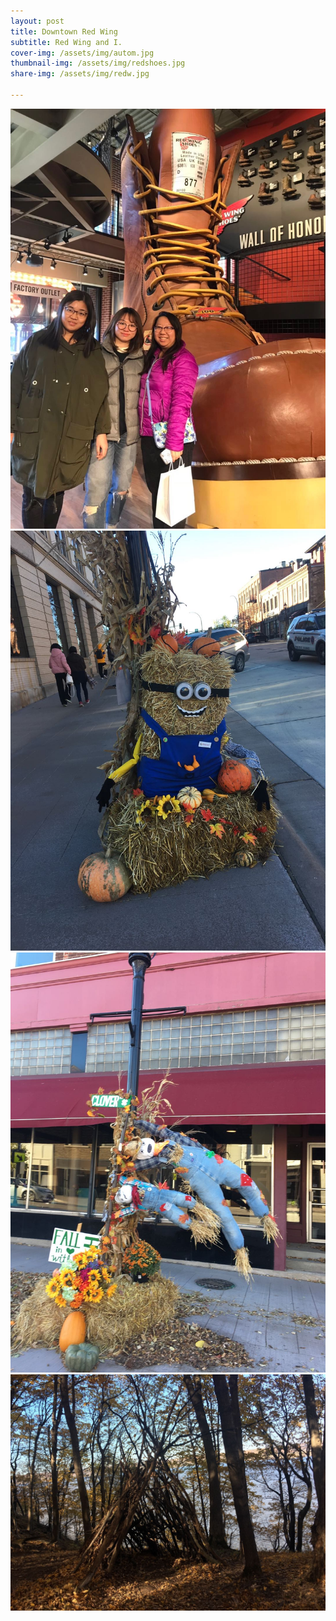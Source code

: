 ```yaml
---
layout: post
title: Downtown Red Wing
subtitle: Red Wing and I.
cover-img: /assets/img/autom.jpg
thumbnail-img: /assets/img/redshoes.jpg
share-img: /assets/img/redw.jpg

--- 
```



![](/assets/img/redw.jpg)
![](/assets/img/icon1.jpg)
![](/assets/img/icon2.jpg)
![](/assets/img/woodhouse.jpg)



